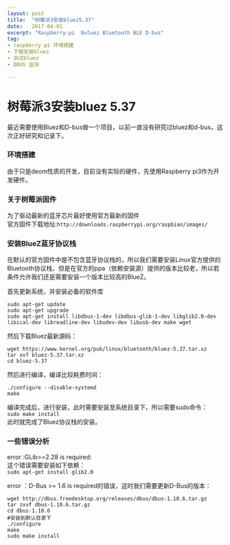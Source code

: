 ```yaml
---
layout: post
title:  "树莓派3安装bluez5.37"
date:   2017-04-01
excerpt: "Raspberry-pi  Buluez Bluetooth BLE D-bus"
tag:
- raspberry pi 环境搭建 
- 下载安装bluez
- 测试bluez
- DBUS 监测

---
```

# 树莓派3安装bluez 5.37
最近需要使用Bluez和D-bus做一个项目，以前一直没有研究过bluez和d-bus，这次正好研究和记录下。

### 环境搭建 
由于只是deom性质的开发，目前没有实际的硬件，先使用Raspberry pi3作为开发硬件。

### 关于树莓派固件

为了驱动最新的蓝牙芯片最好使用官方最新的固件  
官方固件下载地址:`http://downloads.raspberrypi.org/raspbian/images/`  

### 安装BlueZ蓝牙协议栈

在默认的官方固件中是不包含蓝牙协议栈的，所以我们需要安装Linux官方提供的Bluetooth协议栈，但是在官方的ppa（依赖安装源）提供的版本比较老，所以若条件允许我们还是需要安装一个版本比较高的BlueZ。

首先更新系统，并安装必备的软件库  
```
sudo apt-get update  
sudo apt-get upgrade 
sudo apt-get install libdbus-1-dev libdbus-glib-1-dev libglib2.0-dev libical-dev libreadline-dev libudev-dev libusb-dev make wget 
```

然后下载Bluez最新源码：  
```
wget https://www.kernel.org/pub/linux/bluetooth/bluez-5.37.tar.xz
tar xvf bluez-5.37.tar.xz
cd bluez-5.37   
```

然后进行编译，编译比较耗费时间：    
```
./configure --disable-systemd
make   
```
编译完成后，进行安装，此时需要安装至系统目录下，所以需要sudo命令：   
`sudo make install`   
此时就完成了Bluez协议栈的安装。


### 一些错误分析
error :GLib>=2.28 is required:   
这个错误需要安装如下依赖：   
`sudo apt-get install glib2.0`   


error ：D-Bus >= 1.6 is required的错误，这时我们需要更新D-Bus的版本：   
```
wget http://dbus.freedesktop.org/releases/dbus/dbus-1.10.6.tar.gz   
tar zxvf dbus-1.10.6.tar.gz    
cd dbus-1.10.6    
#安装到默认目录下   
./configure    
make    
sudo make install    
```



